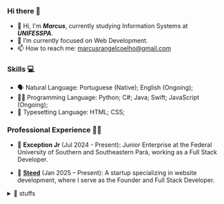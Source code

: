 ### Hi there 👋

- 👋 Hi, I'm **_Marcus_**, currently studying Information Systems at **_UNIFESSPA_**.
- 🌱 I’m currently focused on Web Development.
- 📫 How to reach me: marcusrangelcoelho@gmail.com

### Skills 💻

- 🗣️ Natural Language: Portuguese (Native); English (Ongoing);
- 👨‍💻 Programming Language: Python; C#; Java; Swift; JavaScript (Ongoing);
- 📱 Typesetting Language: HTML; CSS;

### Professional Experience 👨‍💻

- 🦎 **Exception Jr** (Jul 2024 - Present): Junior Enterprise at the Federal University of Southern and Southeastern Pará, working as a Full Stack Developer.

- 🐴 **[Steed](https://github.com/SteedHub)** (Jan 2025 – Present): A startup specializing in website development, where I serve as the Founder and Full Stack Developer.

<details>
<summary>🐲 stuffs</summary>

![streak](https://github-readme-streak-stats.herokuapp.com/?user=coelhomarcus&theme=github_dark_dimmed&hide_border=false)

![m-lang](https://github-readme-stats.vercel.app/api/top-langs/?username=coelhomarcus&theme=github_dark_dimmed&hide_border=false&include_all_commits=true&count_private=true&layout=compact)

![v-count](https://komarev.com/ghpvc/?username=coelhomarcus)

</details>